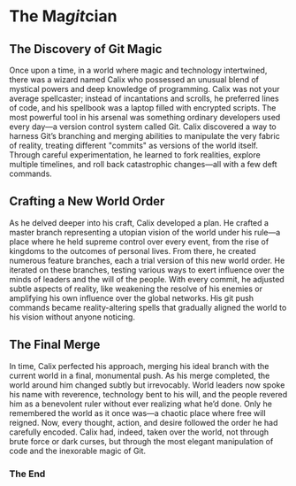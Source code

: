 # The Ma*git*cian

## The Discovery of Git Magic

Once upon a time, in a world where magic and technology intertwined, there was a wizard named Calix who possessed an unusual blend of mystical powers and deep knowledge of programming.
Calix was not your average spellcaster; instead of incantations and scrolls, he preferred lines of code, and his spellbook was a laptop filled with encrypted scripts.
The most powerful tool in his arsenal was something ordinary developers used every day—a version control system called Git.
Calix discovered a way to harness Git’s branching and merging abilities to manipulate the very fabric of reality, treating different "commits" as versions of the world itself.
Through careful experimentation, he learned to fork realities, explore multiple timelines, and roll back catastrophic changes—all with a few deft commands.

## Crafting a New World Order

As he delved deeper into his craft, Calix developed a plan.
He crafted a master branch representing a utopian vision of the world under his rule—a place where he held supreme control over every event, from the rise of kingdoms to the outcomes of personal lives.
From there, he created numerous feature branches, each a trial version of this new world order.
He iterated on these branches, testing various ways to exert influence over the minds of leaders and the will of the people.
With every commit, he adjusted subtle aspects of reality, like weakening the resolve of his enemies or amplifying his own influence over the global networks.
His git push commands became reality-altering spells that gradually aligned the world to his vision without anyone noticing.

## The Final Merge

In time, Calix perfected his approach, merging his ideal branch with the current world in a final, monumental push.
As his merge completed, the world around him changed subtly but irrevocably.
World leaders now spoke his name with reverence, technology bent to his will, and the people revered him as a benevolent ruler without ever realizing what he’d done.
Only he remembered the world as it once was—a chaotic place where free will reigned.
Now, every thought, action, and desire followed the order he had carefully encoded.
Calix had, indeed, taken over the world, not through brute force or dark curses, but through the most elegant manipulation of code and the inexorable magic of Git.

### The End